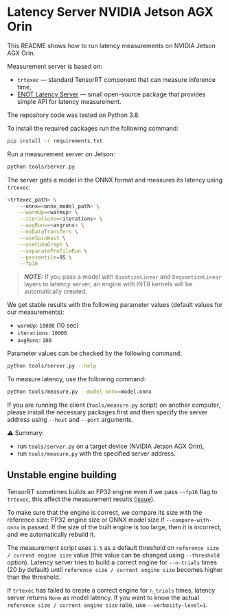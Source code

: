 # Latency Server NVIDIA Jetson AGX Orin

This README shows how to run latency measurements on NVIDIA Jetson AGX Orin.

Measurement server is based on:

- `trtexec` — standard TensorRT component that can measure inference time,
- [ENOT Latency Server](https://enot-autodl.rtd.enot.ai/en/latest/latency_server.html) — small open-source package that provides simple API for latency measurement.

The repository code was tested on Python 3.8.

To install the required packages run the following command:

```bash
pip install -r requirements.txt
```

Run a measurement server on Jetson:

```bash
python tools/server.py
```

The server gets a model in the ONNX format and measures its latency using `trtexec`:

```bash
<trtexec_path> \
    --onnx=<onnx_model_path> \
    --warmUp=<warmup> \
    --iterations=<iterations> \
    --avgRuns=<avgruns> \
    --noDataTransfers \
    --useSpinWait \
    --useCudaGraph \
    --separateProfileRun \
    --percentile=95 \
    --fp16
```

> **_NOTE:_** If you pass a model with `QuantizeLinear` and `DequantizeLinear` layers to latency server, an engine with INT8 kernels will be automatically created.

We get stable results with the following parameter values (default values for our measurements):

- `warmUp`: `10000` (10 sec)
- `iterations`: `10000`
- `avgRuns`: `100`

Parameter values can be checked by the following command:

```bash
python tools/server.py --help
```

To measure latency, use the following command:

```bash
python tools/measure.py --model-onnx=model.onnx
```

If you are running the client (`tools/measure.py` script) on another computer, please install the necessary packages first and then specify the server address using `--host` and `--port` arguments.

⚠️ Summary:

- run `tools/server.py` on a target device (NVIDIA Jetson AGX Orin),
- run `tools/measure.py` with the specified server address.

## Unstable engine building

TensorRT sometimes builds an FP32 engine even if we pass `--fp16` flag to `trtexec`, this affect the measurement results ([issue](https://github.com/NVIDIA/TensorRT/issues/3160)).

To make sure that the engine is correct, we compare its size with the reference size: FP32 engine size or ONNX model size if `--compare-with-onnx` is passed.
If the size of the built engine is too large, then it is incorrect, and we automatically rebuild it.

The measurement script uses `1.5` as a default threshold on `reference size / current engine size` value (this value can be changed using `--threshold` option).
Latency server tries to build a correct engine for `--n-trials` times (20 by default) until `reference size / current engine size` becomes higher than the threshold.

If `trtexec` has failed to create a correct engine for `n_trials` times, latency server returns `None` as model latency.
If you want to know the actual `reference size / current engine size` ratio, use `--verbosity-level=1`.
